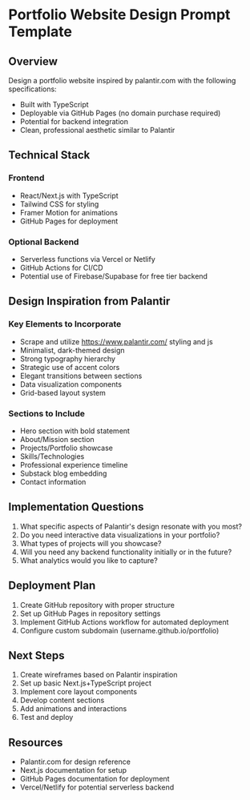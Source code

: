 # Portfolio Website Design Prompt Template

## Overview
Design a portfolio website inspired by palantir.com with the following specifications:

- Built with TypeScript
- Deployable via GitHub Pages (no domain purchase required)
- Potential for backend integration
- Clean, professional aesthetic similar to Palantir

## Technical Stack

### Frontend
- React/Next.js with TypeScript
- Tailwind CSS for styling
- Framer Motion for animations
- GitHub Pages for deployment

### Optional Backend
- Serverless functions via Vercel or Netlify
- GitHub Actions for CI/CD
- Potential use of Firebase/Supabase for free tier backend

## Design Inspiration from Palantir

### Key Elements to Incorporate
- Scrape and utilize https://www.palantir.com/ styling and js
- Minimalist, dark-themed design
- Strong typography hierarchy
- Strategic use of accent colors
- Elegant transitions between sections
- Data visualization components
- Grid-based layout system

### Sections to Include
- Hero section with bold statement
- About/Mission section
- Projects/Portfolio showcase
- Skills/Technologies
- Professional experience timeline
- Substack blog embedding
- Contact information

## Implementation Questions
1. What specific aspects of Palantir's design resonate with you most?
2. Do you need interactive data visualizations in your portfolio?
3. What types of projects will you showcase?
4. Will you need any backend functionality initially or in the future?
5. What analytics would you like to capture?

## Deployment Plan
1. Create GitHub repository with proper structure
2. Set up GitHub Pages in repository settings
3. Implement GitHub Actions workflow for automated deployment
4. Configure custom subdomain (username.github.io/portfolio)

## Next Steps
1. Create wireframes based on Palantir inspiration
2. Set up basic Next.js+TypeScript project
3. Implement core layout components
4. Develop content sections
5. Add animations and interactions
6. Test and deploy

## Resources
- Palantir.com for design reference
- Next.js documentation for setup
- GitHub Pages documentation for deployment
- Vercel/Netlify for potential serverless backend